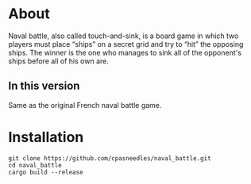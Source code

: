 # About
Naval battle, also called touch-and-sink, is a board game in which two players must place “ships” on a secret grid and try to “hit” the opposing ships. 
The winner is the one who manages to sink all of the opponent's ships before all of his own are.

## In this version
Same as the original French naval battle game.

# Installation
```
git clone https://github.com/cpasneedles/naval_battle.git
cd naval_battle
cargo build --release
```
